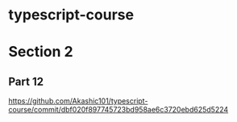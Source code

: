 # typescript-course

# Section 2
## Part 12
https://github.com/Akashic101/typescript-course/commit/dbf020f897745723bd958ae6c3720ebd625d5224
